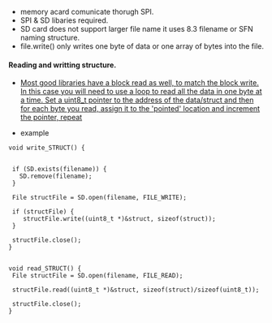 - memory acard comunicate thorugh SPI.
- SPI & SD libaries required.
- SD card does not support larger file name it uses 8.3 filename or SFN naming structure.
- file.write() only writes one byte of data or one array of bytes into the file.
#### Reading and writting structure.

- [Most good libraries have a block read as well, to match the block write. In this case you will need to use a loop to read all the data in one byte at a time. Set a uint8_t pointer to the address of the data/struct and then for each byte you read, assign it to the 'pointed' location and increment the pointer, repeat][def]


[def]: https://forum.arduino.cc/t/reading-writing-struct-to-sd-card/187722/8
- example
```
void write_STRUCT() {


 if (SD.exists(filename)) {
   SD.remove(filename);
 }

 File structFile = SD.open(filename, FILE_WRITE);
 
 if (structFile) {
    structFile.write((uint8_t *)&struct, sizeof(struct));
 }

 structFile.close();
}


void read_STRUCT() {
 File structFile = SD.open(filename, FILE_READ);
 
 structFile.read((uint8_t *)&struct, sizeof(struct)/sizeof(uint8_t));

 structFile.close();
}
```
